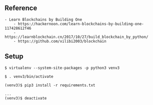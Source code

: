 ## Reference
    - Learn Blockchains by Building One
        - https://hackernoon.com/learn-blockchains-by-building-one-117428612f46 
        - https://learnblockchain.cn/2017/10/27/build_blockchain_by_python/
        - https://github.com/xilibi2003/blockchain


## Setup
```
$ virtualenv --system-site-packages -p python3 venv3

$ . venv3/bin/activate

(venv3)$ pip3 install -r requirements.txt

...
(venv3)$ deactivate
```